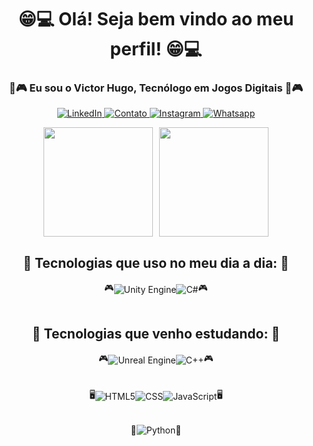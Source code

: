 <div align = "center">
    <h1>😁💻 Olá! Seja bem vindo ao meu perfil! 😁💻</h1>
    <h3>🤗🎮 Eu sou o Victor Hugo, Tecnólogo em Jogos Digitais 🤗🎮</h3>
</div>
<p align="center">
  <a href="https://www.linkedin.com/in/vhmf/">
    <img src="https://img.shields.io/badge/LinkedIn-0077B5?style=for-the-badge&logo=linkedin&logoColor=white" alt="LinkedIn">
  </a>
  <a href="mailto:vhmf1994@gmail.com">
    <img src="https://img.shields.io/badge/Gmail-D14836?style=for-the-badge&logo=gmail&logoColor=white" alt="Contato">
  </a>
  <a href="https://www.instagram.com/vituhmf/">
    <img src="https://img.shields.io/badge/Instagram-E4405F?style=for-the-badge&logo=instagram&logoColor=white" alt="Instagram">
  </a>
  <a href="https://wa.me/55994352295">
    <img src="https://img.shields.io/badge/WhatsApp-25D366?style=for-the-badge&logo=whatsapp&logoColor=white" alt="Whatsapp">
  </a>
</p>

<div align="center" style="display: flex; flex-direction: row; align-items: center; justify-content: center;">
    <img height=175 align="center" src="https://github-readme-stats.vercel.app/api?username=vhmf1994&show_icons=true&theme=onedark" style="margin-right: 5px;"/>
    <img height=175 align="center" src="https://github-readme-stats.vercel.app/api/top-langs/?username=vhmf1994&layout=donut&theme=onedark" style="margin-left: 5px;" />
</div>

<div align = "center" style="display: flex; flex-direction: column; align-items: center; justify-content: center;">
    <h2>📕 Tecnologias que uso no meu dia a dia: 📕</h2>
    <div align="center" style="display: flex; flex-direction: row; align-items: center; justify-content: center;">
        🎮
        <img align="center" alt="Unity Engine" src="https://img.shields.io/badge/Unity-100000?style=for-the-badge&logo=unity&logoColor=white" />
        <img align="center" alt="C#" src="https://img.shields.io/badge/C%23-239120?style=for-the-badge&logo=c-sharp&logoColor=white" />
        🎮
    </div>
    <br>
    <h2>📖 Tecnologias que venho estudando: 📖</h2>
    <div align="center" style="display: flex; flex-direction: row; align-items: center; justify-content: center;">
        🎮
        <img align="center" alt="Unreal Engine" src="https://img.shields.io/badge/unrealengine-%23313131.svg?style=for-the-badge&logo=unrealengine&logoColor=white" />
        <img align="center" alt="C++" src="https://img.shields.io/badge/C%2B%2B-00599C?style=for-the-badge&logo=c%2B%2B&logoColor=white" />
        🎮
    </div>
    <br/><br/>
    <div align="center" style="display: flex; flex-direction: row; align-items: center; justify-content: center;">
        🖥️
        <img align="center" alt="HTML5" src="https://img.shields.io/badge/html5-%23E34F26.svg?style=for-the-badge&logo=html5&logoColor=white" />
        <img align="center" alt="CSS" src="https://img.shields.io/badge/css3-%231572B6.svg?style=for-the-badge&logo=css3&logoColor=white" />
        <img align="center" alt="JavaScript" src="https://img.shields.io/badge/javascript-%23323330.svg?style=for-the-badge&logo=javascript&logoColor=%23F7DF1E" />
        🖥️
    </div>
    <br/><br/>
    <div align="center" style="display: flex; flex-direction: row; align-items: center; justify-content: center;">
        🤖
        <img align="center" alt="Python" src="https://img.shields.io/badge/python-3670A0?style=for-the-badge&logo=python&logoColor=ffdd54" />
        🤖
    </div>
</div>
